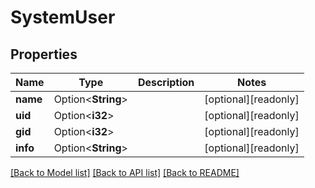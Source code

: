 # SystemUser

## Properties

Name | Type | Description | Notes
------------ | ------------- | ------------- | -------------
**name** | Option<**String**> |  | [optional][readonly]
**uid** | Option<**i32**> |  | [optional][readonly]
**gid** | Option<**i32**> |  | [optional][readonly]
**info** | Option<**String**> |  | [optional][readonly]

[[Back to Model list]](../README.md#documentation-for-models) [[Back to API list]](../README.md#documentation-for-api-endpoints) [[Back to README]](../README.md)


